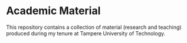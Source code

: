 # Academic Material

This repository contains a collection of material (research and teaching) produced during my tenure at 
Tampere University of Technology.
